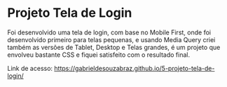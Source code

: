# Projeto Tela de Login

Foi desenvolvido uma tela de login, com base no Mobile First, onde foi desenvolvido primeiro para telas pequenas, e usando Media Query criei também as versões de Tablet, Desktop e Telas grandes, é um projeto que envolveu bastante CSS e fiquei satisfeito com o resultado final.

Link de acesso: https://gabrieldesouzabraz.github.io/5-projeto-tela-de-login/
